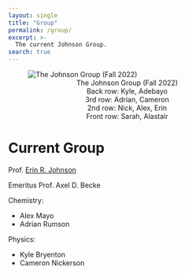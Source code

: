 ```yaml
---
layout: single
title: "Group"
permalink: /group/
excerpt: >-
  The current Johnson Group.
search: true
---
```


<figure style="width: 80%" class="align-center">
  <img src="{{ site.url }}{{ site.baseurl }}/assets/GroupPhoto2022.jpg" alt="The Johnson Group (Fall 2022)">
  <figcaption style="text-align: center"> The Johnson Group (Fall 2022) <br> Back row: Kyle, Adebayo <br> 3rd row: Adrian, Cameron <br> 2nd row: Nick, Alex, Erin <br> Front row: Sarah, Alastair</figcaption>
</figure>

# Current Group

Prof. [Erin R. Johnson](https://erin-r-johnson.github.io/contact/)

Emeritus Prof. Axel D. Becke

Chemistry:
* Alex Mayo
* Adrian Rumson

Physics:
* Kyle Bryenton
* Cameron Nickerson

